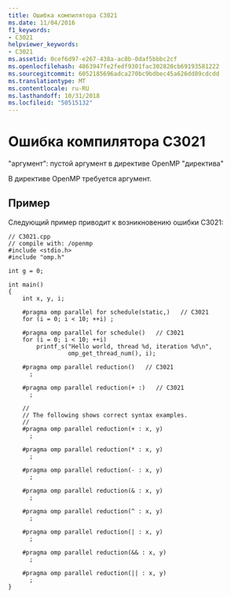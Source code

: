 ```yaml
---
title: Ошибка компилятора C3021
ms.date: 11/04/2016
f1_keywords:
- C3021
helpviewer_keywords:
- C3021
ms.assetid: 0cef6d97-e267-438a-ac8b-0daf5bbbc2cf
ms.openlocfilehash: 4863947fe2fedf9301fac302820cb69193581222
ms.sourcegitcommit: 6052185696adca270bc9bdbec45a626dd89cdcdd
ms.translationtype: MT
ms.contentlocale: ru-RU
ms.lasthandoff: 10/31/2018
ms.locfileid: "50515132"
---
```

# <a name="compiler-error-c3021"></a>Ошибка компилятора C3021

"аргумент": пустой аргумент в директиве OpenMP "директива"

В директиве OpenMP требуется аргумент.

## <a name="example"></a>Пример

Следующий пример приводит к возникновению ошибки C3021:

```
// C3021.cpp
// compile with: /openmp
#include <stdio.h>
#include "omp.h"

int g = 0;

int main()
{
    int x, y, i;

    #pragma omp parallel for schedule(static,)   // C3021
    for (i = 0; i < 10; ++i) ;

    #pragma omp parallel for schedule()   // C3021
    for (i = 0; i < 10; ++i)
        printf_s("Hello world, thread %d, iteration %d\n",
                 omp_get_thread_num(), i);

    #pragma omp parallel reduction()   // C3021
      ;

    #pragma omp parallel reduction(+ :)   // C3021
      ;

    //
    // The following shows correct syntax examples.
    //
    #pragma omp parallel reduction(+ : x, y)
      ;

    #pragma omp parallel reduction(* : x, y)
      ;

    #pragma omp parallel reduction(- : x, y)
      ;

    #pragma omp parallel reduction(& : x, y)
      ;

    #pragma omp parallel reduction(^ : x, y)
      ;

    #pragma omp parallel reduction(| : x, y)
      ;

    #pragma omp parallel reduction(&& : x, y)
      ;

    #pragma omp parallel reduction(|| : x, y)
      ;
}
```